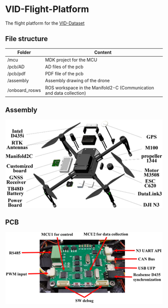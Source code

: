 # VID-Flight-Platform
The flight platform for the [VID-Dataset](https://github.com/ZJU-FAST-Lab/VID-Dataset)

## File structure 

| Folder         | Content                                                      |
| -------------- | ------------------------------------------------------------ |
| /mcu           | MDK project for the MCU                                      |
| /pcb/AD        | AD files of the pcb                                          |
| /pcb/pdf       | PDF file of the pcb                                          |
| /assembly      | Assembly drawing of the drone                                |
| /onboard_rosws | ROS workspace in the Manifold2-C (Communication and data collection) |

## Assembly 

![Assembly](https://github.com/ZJU-FAST-Lab/VID-Flight-Platform/blob/main/img/illustration.png)

## PCB

![PCB Interface](https://github.com/ZJU-FAST-Lab/VID-Flight-Platform/blob/main/img/pcb_interface.png)

